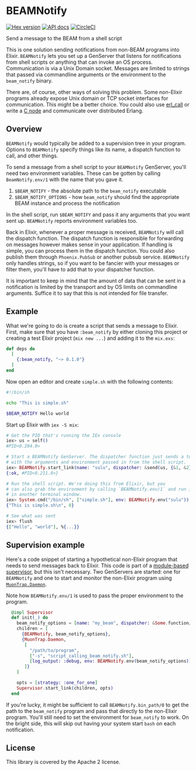 # BEAMNotify

[![Hex version](https://img.shields.io/hexpm/v/beam_notify.svg "Hex version")](https://hex.pm/packages/beam_notify)
[![API docs](https://img.shields.io/hexpm/v/beam_notify.svg?label=hexdocs "API docs")](https://hexdocs.pm/beam_notify/BEAMNotify.html)
[![CircleCI](https://circleci.com/gh/nerves-networking/beam_notify.svg?style=svg)](https://circleci.com/gh/nerves-networking/beam_notify)

Send a message to the BEAM from a shell script

This is one solution sending notifications from non-BEAM programs into Elixir.
`BEAMNotify` lets you set up a GenServer that listens for notifications from
shell scripts or anything that can invoke an OS process. Communication is via a
Unix Domain socket. Messages are limited to strings that passed via commandline
arguments or the environment to the `beam_notify` binary.

There are, of course, other ways of solving this problem. Some non-Elixir
programs already expose Unix domain or TCP socket interfaces for communication.
This might be a better choice. You could also use
[erl_call](http://erlang.org/doc/man/erl_call.html) or write a [C
node](http://erlang.org/doc/apps/erl_interface/ei_users_guide.html#introduction)
and communicate over distributed Erlang.

## Overview

`BEAMNotify` would typically be added to a supervision tree in your program.
Options to `BEAMNotify` specify things like its name, a dispatch function to
call, and other things.

To send a message from a shell script to your `BEAMNotify` GenServer, you'll
need two environment variables. These can be gotten by calling
`BeamNotify.env/1` with the name that you gave it.

1. `$BEAM_NOTIFY` - the absolute path to the `beam_notify` executable
2. `$BEAM_NOTIFY_OPTIONS` - how `beam_notify` should find the appropriate BEAM
   instance and process the notification

In the shell script, run `$BEAM_NOTIFY` and pass it any arguments that you want
sent up. `BEAMNotify` reports environment variables too.

Back in Elixir, whenever a proper message is received, `BEAMNotify` will call
the dispatch function. The dispatch function is responsible for forwarding on
messages however makes sense in your application. If handling is simple, you
can process them in the dispatch function. You could also publish them through
`Phoenix.PubSub` or another pubsub service. `BEAMNotify` only handles strings,
so if you want to be fancier with your messages or filter them, you'll have to
add that to your dispatcher function.

It is important to keep in mind that the amount of data that can be sent in a
notification is limited by the transport and by OS limits on commandline
arguments. Suffice it to say that this is not intended for file transfer.

## Example

What we're going to do is create a script that sends a message to Elixir.
First, make sure that you have `:beam_notify` by either cloning this project or
creating a test Elixir project (`mix new ...`) and adding it to the `mix.exs`:

```elixir
def deps do
  [
    {:beam_notify, "~> 0.1.0"}
  ]
end
```

Now open an editor and create `simple.sh` with the following contents:

```sh
#!/bin/sh

echo "This is simple.sh"

$BEAM_NOTIFY Hello world
```

Start up Elixir with `iex -S mix`:

```elixir
# Get the PID that's running the IEx console
iex> us = self()
#PID<0.204.0>

# Start a BEAMNotify GenServer. The dispatcher function just sends a tuple
# with the arguments and environment passed in from the shell script.
iex> BEAMNotify.start_link(name: "sulu", dispatcher: &send(us, {&1, &2}))
{:ok, #PID<0.211.0>}

# Run the shell script. We're doing this from Elixir, but you
# can also grab the environment by calling `BEAMNotify.env/1` and run it
# in another terminal window.
iex> System.cmd("/bin/sh", ["simple.sh"], env: BEAMNotify.env("sulu"))
{"This is simple.sh\n", 0}

# See what was sent
iex> flush
{["Hello", "world"], %{...}}
```

## Supervision example

Here's a code snippet of starting a hypothetical non-Elixir program that needs
to send messages back to Elixir. This code is part of a [module-based
supervisor](https://hexdocs.pm/elixir/Supervisor.html#module-module-based-supervisors),
but this isn't necessary. Two GenServers are started: one for `BEAMNotify` and
one to start and monitor the non-Elixir program using
[`MuonTrap.Daemon`](https://hexdocs.pm/muontrap/MuonTrap.Daemon.html).

Note how `BEAMNotify.env/1` is used to pass the proper environment to the
program.

```elixir
  @impl Supervisor
  def init(_) do
    beam_notify_options = [name: "my_beam", dispatcher: &Some.function/2]
    children = [
      {BEAMNotify, beam_notify_options},
      {MuonTrap.Daemon,
       [
         "/path/to/program",
         ["-s", "script_calling_beam_notify.sh"],
         [log_output: :debug, env: BEAMNotify.env(beam_notify_options)]
       ]}
    ]

    opts = [strategy: :one_for_one]
    Supervisor.start_link(children, opts)
  end
```

If you're lucky, it might be sufficient to call `BEAMNotify.bin_path/0` to get
the path to the `beam_notify` program and pass that directly to the non-Elixir
program. You'll still need to set the environment for `beam_notify` to work. On
the bright side, this will skip out having your system start `bash` on each
notification.

## License

This library is covered by the Apache 2 license.
